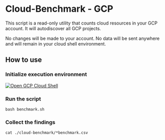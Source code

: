 # Cloud-Benchmark - GCP

This script is a read-only utility that counts cloud resources in your GCP account. It will autodiscover all GCP projects.

No changes will be made to your account. No data will be sent anywhere and will remain in your cloud shell environment.

## How to use

### Initialize execution environment

[![Open GCP Cloud Shell](https://gstatic.com/cloudssh/images/open-btn.svg)](https://shell.cloud.google.com/cloudshell/editor?cloudshell_git_repo=https%3A%2F%2Fgithub.com%2FCrowdStrike%2Fcloud-resource-estimator)

### Run the script

```shell
bash benchmark.sh
```

### Collect the findings

```shell
cat ./cloud-benchmark/*benchmark.csv
```
